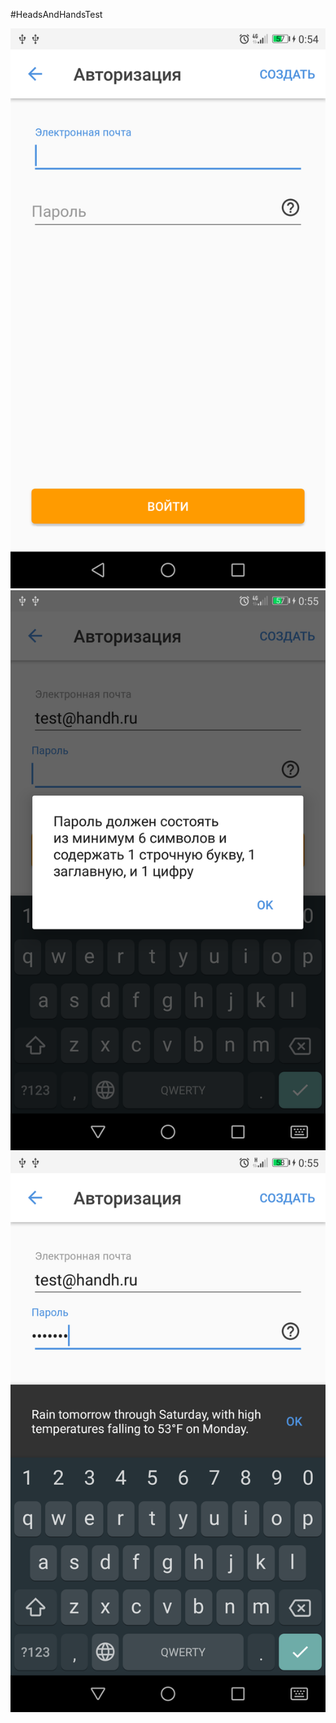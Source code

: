 #HeadsAndHandsTest

![alt text](screenshots/1.png)
![alt text](screenshots/2.png)
![alt text](screenshots/3.png)